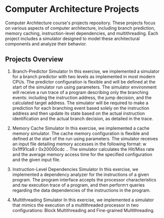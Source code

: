 # Computer Architecture Projects
Computer Architecture course's projects repository.
These projects focus on various aspects of computer architecture, including branch prediction, memory caching, instruction-level dependencies, and multithreading.
Each project includes a simulator designed to model these architectural components and analyze their behavior.

## Projects Overview

1. Branch-Predictor Simulator
In this exercise, we implemented a simulator for a branch predictor with two levels as implemented in most modern CPUs.
The predictor configuration is flexible and will be defined at the start of the simulator run using parameters.
The simulator environment will receive a run trace of a program describing only the branching events:
including the instruction address, the jump decision, and the calculated target address.
The simulator will be required to make a prediction for each branching event based solely on the instruction address and then
update its state based on the actual instruction identification and the actual branch decision, as detailed in the trace.


2. Memory Cache Simulator
In this exercise, we implemented a cache memory simulator. The cache memory configuration is flexible and defined at the start of the run using parameters.
The simulator receives an input file detailing memory accesses in the following format:
w 0x1ff91ca8
r 0x20000cdc
..
The simulator calculates the Hit/Miss rate and the average memory access time for the specified configuration and the given input file.


3. Instruction-Level Dependencies Simulator
In this exercise, we implemented a dependency analyzer for the instructions of a given program.
The program interface accepts the processor characteristics and שמ execution trace of a program, and then performד queries regarding the data
dependencies of the instructions in the program.


4. Multithreading Simulator
In this exercise, we implemented a simulator that mimics the execution of a multithreaded processor in two configurations:
Block Multithreading and Fine-grained Multithreading.
